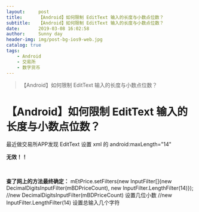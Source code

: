 ```yaml
---
layout:     post
title:      【Android】如何限制 EditText 输入的长度与小数点位数？
subtitle:   【Android】如何限制 EditText 输入的长度与小数点位数？
date:       2019-03-08 16:02:58
author:     Sunny day
header-img: img/post-bg-ios9-web.jpg
catalog: true
tags:
    - Android
    - 交易所
    - 数字货币
---
```


>【Android】如何限制 EditText 输入的长度与小数点位数？

# 【Android】如何限制 EditText 输入的长度与小数点位数？


最近做交易所APP发现 EditText 设置 xml 的
android:maxLength="14"

**无效！！**

 

**查了网上的方法最终确定：**
mEtPrice.setFilters(new InputFilter[]{new DecimalDigitsInputFilter(mBDPriceCount), new InputFilter.LengthFilter(14)}); //new DecimalDigitsInputFilter(mBDPriceCount) 设置几位小数 //new InputFilter.LengthFilter(14) 设置总输入几个字符

 


